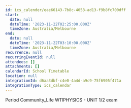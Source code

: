 ```yaml
---
id: ics_calender/eae66143-7b8c-4053-ad13-f9b8fc700dff
start:
  date: null
  dateTime: '2023-11-22T02:25:00.000Z'
  timeZone: Australia/Melbourne
end:
  date: null
  dateTime: '2023-11-22T03:10:00.000Z'
  timeZone: Australia/Melbourne
recurrence: null
recurringEventId: null
attendees: []
attachments: []
calendarId: School Timetable
location: null
integrationId: d6aa3dbf-c4e0-4a4d-a9c9-75f6905f471a
integrationType: ics_calendar
---
```

Period Community_Life
W11PHYSICS - UNIT 1/2 exam